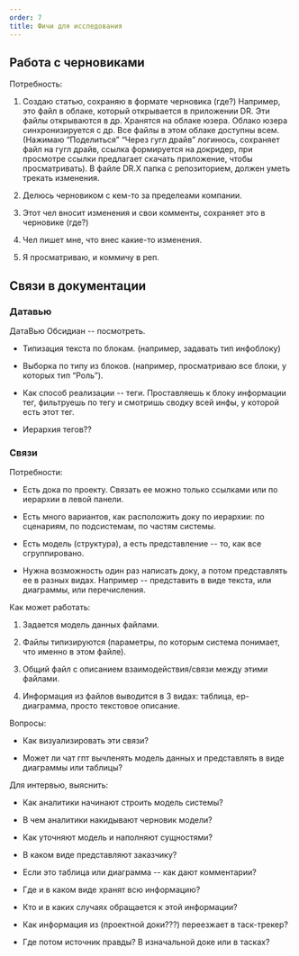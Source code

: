 ```yaml
---
order: 7
title: Фичи для исследования
---
```


## Работа с черновиками

Потребность:

1. Создаю статью, сохраняю в формате черновика (где?) Например, это файл в облаке, который открывается в приложении DR. Эти файлы открываются в др. Хранятся на облаке юзера. Облако юзера синхронизируется с др. Все файлы в этом облаке доступны всем. (Нажимаю “Поделиться” “Через гугл драйв” логинюсь, сохраняет файл на гугл драйв, ссылка формируется на докридер, при просмотре ссылки предлагает скачать приложение, чтобы просматривать). В файле DR.X папка с репозиторием, должен уметь трекать изменения.

2. Делюсь черновиком с кем-то за пределеами компании.

3. Этот чел вносит изменения и свои комменты, сохраняет это в черновике (где?)

4. Чел пишет мне, что внес какие-то изменения.

5. Я просматриваю, и коммичу в реп.

## Связи в документации

### Датавью

ДатаВью Обсидиан -- посмотреть.

-  Типизация текста по блокам. (например, задавать тип инфоблоку)

-  Выборка по типу из блоков. (например, просматриваю все блоки, у которых тип “Роль”).

-  Как способ реализации -- теги. Проставляешь к блоку информации тег, фильтруешь по тегу и смотришь сводку всей инфы, у которой есть этот тег.

-  Иерархия тегов??

### Связи

Потребности:

-  Есть дока по проекту. Связать ее можно только ссылками или по иерархии в левой панели.

-  Есть много вариантов, как расположить доку по иерархии: по сценариям, по подсистемам, по частям системы.

-  Есть модель (структура), а есть представление -- то, как все сгруппировано.

-  Нужна возможность один раз написать доку, а потом представлять ее в разных видах. Например -- представить в виде текста, или диаграммы, или перечисления.

Как может работать:

1. Задается модель данных файлами.

2. Файлы типизируются (параметры, по которым система понимает, что именно в этом файле).

3. Общий файл с описанием взаимодействия/связи между этими файлами.

4. Информация из файлов выводится в 3 видах: таблица, ер-диаграмма, просто текстовое описание.

Вопросы:

-  Как визуализировать эти связи?

-  Может ли чат гпт вычленять модель данных и представлять в виде диаграммы или таблицы?

Для интервью, выяснить:

-  Как аналитики начинают строить модель системы?

-  В чем аналитики накидывают черновик модели?

-  Как уточняют модель и наполняют сущностями?

-  В каком виде представляют заказчику?

-  Если это таблица или диаграмма -- как дают комментарии?

-  Где и в каком виде хранят всю информацию?

-  Кто и в каких случаях обращается к этой информации?

-  Как информация из (проектной доки???) переезжает в таск-трекер?

-  Где потом источник правды? В изначальной доке или в тасках?